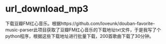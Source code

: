# url_download_mp3
下载豆瓣FM红心音乐。根据https://github.com/loveunk/douban-favorite-music-parser此项目获取了豆瓣FM红心音乐的下载地址txt文件，于是我写了个python程序，根据这些下载地址进行批量下载，200首歌曲下载了30分钟。
